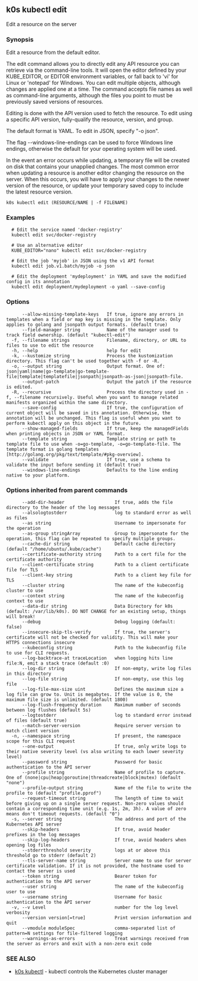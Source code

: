 ## k0s kubectl edit

Edit a resource on the server

### Synopsis

Edit a resource from the default editor.

 The edit command allows you to directly edit any API resource you can retrieve via the command-line tools. It will open the editor defined by your KUBE_EDITOR, or EDITOR environment variables, or fall back to 'vi' for Linux or 'notepad' for Windows. You can edit multiple objects, although changes are applied one at a time. The command accepts file names as well as command-line arguments, although the files you point to must be previously saved versions of resources.

 Editing is done with the API version used to fetch the resource. To edit using a specific API version, fully-qualify the resource, version, and group.

 The default format is YAML. To edit in JSON, specify "-o json".

 The flag --windows-line-endings can be used to force Windows line endings, otherwise the default for your operating system will be used.

 In the event an error occurs while updating, a temporary file will be created on disk that contains your unapplied changes. The most common error when updating a resource is another editor changing the resource on the server. When this occurs, you will have to apply your changes to the newer version of the resource, or update your temporary saved copy to include the latest resource version.

```
k0s kubectl edit (RESOURCE/NAME | -f FILENAME)
```

### Examples

```
  # Edit the service named 'docker-registry'
  kubectl edit svc/docker-registry
  
  # Use an alternative editor
  KUBE_EDITOR="nano" kubectl edit svc/docker-registry
  
  # Edit the job 'myjob' in JSON using the v1 API format
  kubectl edit job.v1.batch/myjob -o json
  
  # Edit the deployment 'mydeployment' in YAML and save the modified config in its annotation
  kubectl edit deployment/mydeployment -o yaml --save-config
```

### Options

```
      --allow-missing-template-keys   If true, ignore any errors in templates when a field or map key is missing in the template. Only applies to golang and jsonpath output formats. (default true)
      --field-manager string          Name of the manager used to track field ownership. (default "kubectl-edit")
  -f, --filename strings              Filename, directory, or URL to files to use to edit the resource
  -h, --help                          help for edit
  -k, --kustomize string              Process the kustomization directory. This flag can't be used together with -f or -R.
  -o, --output string                 Output format. One of: json|yaml|name|go-template|go-template-file|template|templatefile|jsonpath|jsonpath-as-json|jsonpath-file.
      --output-patch                  Output the patch if the resource is edited.
  -R, --recursive                     Process the directory used in -f, --filename recursively. Useful when you want to manage related manifests organized within the same directory.
      --save-config                   If true, the configuration of current object will be saved in its annotation. Otherwise, the annotation will be unchanged. This flag is useful when you want to perform kubectl apply on this object in the future.
      --show-managed-fields           If true, keep the managedFields when printing objects in JSON or YAML format.
      --template string               Template string or path to template file to use when -o=go-template, -o=go-template-file. The template format is golang templates [http://golang.org/pkg/text/template/#pkg-overview].
      --validate                      If true, use a schema to validate the input before sending it (default true)
      --windows-line-endings          Defaults to the line ending native to your platform.
```

### Options inherited from parent commands

```
      --add-dir-header                   If true, adds the file directory to the header of the log messages
      --alsologtostderr                  log to standard error as well as files
      --as string                        Username to impersonate for the operation
      --as-group stringArray             Group to impersonate for the operation, this flag can be repeated to specify multiple groups.
      --cache-dir string                 Default cache directory (default "/home/ubuntu/.kube/cache")
      --certificate-authority string     Path to a cert file for the certificate authority
      --client-certificate string        Path to a client certificate file for TLS
      --client-key string                Path to a client key file for TLS
      --cluster string                   The name of the kubeconfig cluster to use
      --context string                   The name of the kubeconfig context to use
      --data-dir string                  Data Directory for k0s (default: /var/lib/k0s). DO NOT CHANGE for an existing setup, things will break!
      --debug                            Debug logging (default: false)
      --insecure-skip-tls-verify         If true, the server's certificate will not be checked for validity. This will make your HTTPS connections insecure
      --kubeconfig string                Path to the kubeconfig file to use for CLI requests.
      --log-backtrace-at traceLocation   when logging hits line file:N, emit a stack trace (default :0)
      --log-dir string                   If non-empty, write log files in this directory
      --log-file string                  If non-empty, use this log file
      --log-file-max-size uint           Defines the maximum size a log file can grow to. Unit is megabytes. If the value is 0, the maximum file size is unlimited. (default 1800)
      --log-flush-frequency duration     Maximum number of seconds between log flushes (default 5s)
      --logtostderr                      log to standard error instead of files (default true)
      --match-server-version             Require server version to match client version
  -n, --namespace string                 If present, the namespace scope for this CLI request
      --one-output                       If true, only write logs to their native severity level (vs also writing to each lower severity level)
      --password string                  Password for basic authentication to the API server
      --profile string                   Name of profile to capture. One of (none|cpu|heap|goroutine|threadcreate|block|mutex) (default "none")
      --profile-output string            Name of the file to write the profile to (default "profile.pprof")
      --request-timeout string           The length of time to wait before giving up on a single server request. Non-zero values should contain a corresponding time unit (e.g. 1s, 2m, 3h). A value of zero means don't timeout requests. (default "0")
  -s, --server string                    The address and port of the Kubernetes API server
      --skip-headers                     If true, avoid header prefixes in the log messages
      --skip-log-headers                 If true, avoid headers when opening log files
      --stderrthreshold severity         logs at or above this threshold go to stderr (default 2)
      --tls-server-name string           Server name to use for server certificate validation. If it is not provided, the hostname used to contact the server is used
      --token string                     Bearer token for authentication to the API server
      --user string                      The name of the kubeconfig user to use
      --username string                  Username for basic authentication to the API server
  -v, --v Level                          number for the log level verbosity
      --version version[=true]           Print version information and quit
      --vmodule moduleSpec               comma-separated list of pattern=N settings for file-filtered logging
      --warnings-as-errors               Treat warnings received from the server as errors and exit with a non-zero exit code
```

### SEE ALSO

* [k0s kubectl](k0s_kubectl.md)	 - kubectl controls the Kubernetes cluster manager

